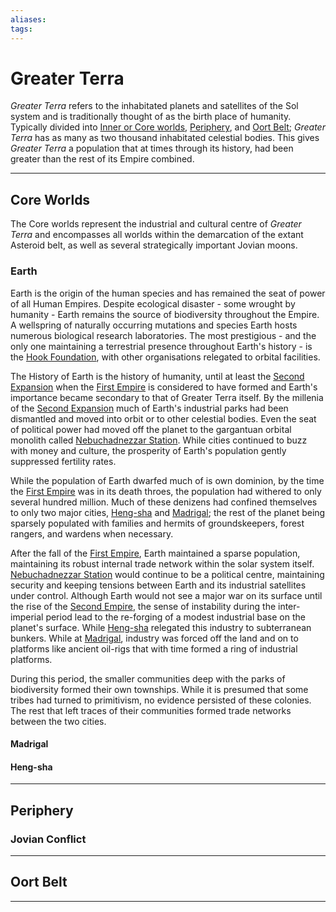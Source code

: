 ```yaml
---
aliases:
tags:
---
```


# Greater Terra

*Greater Terra* refers to the inhabitated planets and satellites of the Sol system and is traditionally thought of as the birth place of humanity. Typically divided into [Inner or Core worlds](#Core%20Worlds), [Periphery](#Periphery), and [Oort Belt](#Oort%20Belt); *Greater Terra* has as many as two thousand inhabitated celestial bodies. This gives *Greater Terra* a population that at times through its history, had been greater than the rest of its Empire combined.

***

## Core Worlds

The Core worlds represent the industrial and cultural centre of *Greater Terra* and encompasses all worlds within the demarcation of the extant Asteroid belt, as well as several strategically important Jovian moons. 

### Earth

Earth is the origin of the human species and has remained the seat of power of all Human Empires. Despite ecological disaster - some wrought by humanity - Earth remains the source of biodiversity throughout the Empire. A wellspring of naturally occurring mutations and species Earth hosts numerous biological research laboratories. The most prestigious - and the only one maintaining a terrestrial presence throughout Earth's history - is the [Hook Foundation](../Organisation/Corporations/hook-foundation.md), with other organisations relegated to orbital facilities. 

The History of Earth is the history of humanity, until at least the [Second Expansion](../Empire%20in%20Snapshots/The%20Expansions/second-expansion.md) when the [First Empire](../Organisation/first-empire.md) is considered to have formed and Earth's importance became secondary to that of Greater Terra itself. By the millenia of the [Second Expansion](../Empire%20in%20Snapshots/The%20Expansions/second-expansion.md) much of Earth's industrial parks had been dismantled and moved into orbit or to other celestial bodies. Even the seat of political power had moved off the planet to the gargantuan orbital monolith called [Nebuchadnezzar Station](../Places%20of%20Interest/Megastructures/nebuchadnezzar-station.md). While cities continued to buzz with money and culture, the prosperity of Earth's population gently suppressed fertility rates. 

While the population of Earth dwarfed much of is own dominion, by the time the [First Empire](../Organisation/first-empire.md) was in its death throes, the population had withered to only several hundred million. Much of these denizens had confined themselves to only two major cities, [Heng-sha](#Heng-sha) and [Madrigal](#Madrigal); the rest of the planet being sparsely populated with families and hermits of groundskeepers, forest rangers, and wardens when necessary.

After the fall of the [First Empire](../Organisation/first-empire.md), Earth maintained a sparse population, maintaining its robust internal trade network within the solar system itself. [Nebuchadnezzar Station](../Places%20of%20Interest/Megastructures/nebuchadnezzar-station.md) would continue to be a political centre, maintaining security and keeping tensions between Earth and its industrial satellites under control. Although Earth would not see a major war on its surface until the rise of the [Second Empire](../Organisation/second-empire.md), the sense of instability during the inter-imperial period lead to the re-forging of a modest industrial base on the planet's surface. While [Heng-sha](#Heng-sha) relegated this industry to subterranean bunkers. While at [Madrigal](#Madrigal), industry was forced off the land and on to platforms like ancient oil-rigs that with time formed a ring of industrial platforms.

During this period, the smaller communities deep with the parks of biodiversity formed their own townships. While it is presumed that some tribes had turned to primitivism, no evidence persisted of these colonies. The rest that left traces of their communities formed trade networks between the two cities. 

#### Madrigal

#### Heng-sha

***

## Periphery

### Jovian Conflict

***

## Oort Belt

***

<!---
Greater Terra is not actually one planet but a network of colonised planets within the Solar System, including Earth itself.
Greater Terra has formed the heart of the great Human empires and remains the cultural and spiritual home of Humanity.

Greater Terra  is occassionally at the center of debate about the start of <link:internal>Human expansion</link:internal> and numerous historians have insisted that the founding of settlements throughout the solar system should be referred to as First Expansion.
Most the cosmohistorical establishment refers to this period as the Primal Expansion, or the Early Expansion.

The First of the solar planets to be colonised was Io - technically a moon of Jupiter - followed swiftly by competing colonies and mining operations on *Mars*, the *Moon*, and *Europa*.
Eventually a permament outpost was established on *Pluto* as a platform for extra-solar expansion.
This clustering of human habitats is referred to as *Greater Terra* although in most common parlance any reference to *Earth* equally refers to these accessory colonies.

Although human habitats are present on almost all the planets of the Solar System, the five accessory planets of Earth are permanently inhabitated.

Uniquely throughout human civilisation, the populations of Greater Terra identify exclusively as Terran, holding no particular allegience to their home planet.
This attitude is attributed largely to the highly developed transpart network throughout the solar system that includes both public, corporate, and private transport networks.
This fluidity of population is held as a model for all extra-solar colonies and is emulated on thousands of worlds and star systems.
-->